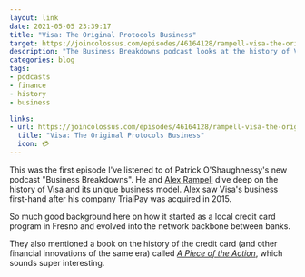 ```yaml
---
layout: link
date: 2021-05-05 23:39:17
title: "Visa: The Original Protocols Business"
target: https://joincolossus.com/episodes/46164128/rampell-visa-the-original-protocol-business?tab=blocks
description: "The Business Breakdowns podcast looks at the history of Visa."
categories: blog
tags:
- podcasts
- finance
- history
- business

links:
- url: https://joincolossus.com/episodes/46164128/rampell-visa-the-original-protocol-business?tab=blocks
  title: "Visa: The Original Protocols Business"
  icon: 💳
---
```


This was the first episode I've listened to of Patrick O'Shaughnessy's new podcast "Business Breakdowns". He and [Alex Rampell](https://twitter.com/arampell "@arampell on Twitter") dive deep on the history of Visa and its unique business model. Alex saw Visa's business first-hand after his company TrialPay was acquired in 2015.

So much good background here on how it started as a local credit card program in Fresno and evolved into the network backbone between banks.

They also mentioned a book on the history of the credit card (and other financial innovations of the same era) called _[A Piece of the Action](https://amzn.to/3eW44Oh "A Piece of the Action")_, which sounds super interesting.
